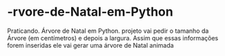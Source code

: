 # -rvore-de-Natal-em-Python
Praticando. Árvore de Natal em Python. 
projeto vai pedir o tamanho da Árvore (em centímetros) e depois a largura. Assim que essas informações forem inseridas ele vai gerar uma árvore de Natal animada
